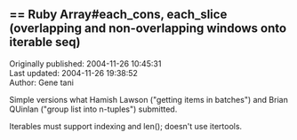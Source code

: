 ## == Ruby Array#each_cons, each_slice (overlapping and non-overlapping windows onto iterable seq)  
Originally published: 2004-11-26 10:45:31  
Last updated: 2004-11-26 19:38:52  
Author: Gene tani  
  
Simple versions what Hamish Lawson ("getting items in batches") and Brian QUinlan ("group list into n-tuples") submitted.

Iterables must support indexing and len(); doesn't use itertools.